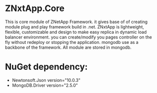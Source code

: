 # ZNxtApp.Core

This is core module of ZNetApp Framework. it gives base of of creating module plug and play framework build in .net.
ZNxtApp is lightweight, flexible, customizable and design to make easy replica in dynamic load balancer environment.
you can create/modify you pages controller on the fly without redeploy or stopping the application.
mongodb use as a backbone of the framework. All module are stored in mongodb. 
# NuGet dependency:
  - Newtonsoft.Json version="10.0.3"
  - MongoDB.Driver  version="2.5.0"



